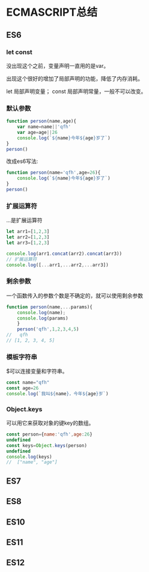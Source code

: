 # ECMASCRIPT总结
## ES6
### let const
没出现这个之前，变量声明一直用的是var。

出现这个很好的增加了局部声明的功能，降低了内存消耗。

let 局部声明变量；
const 局部声明常量，一般不可以改变。


### 默认参数
```js
function person(name,age){
    var name=name||'qfh'
    var age=age||26
    console.log(`${name}今年${age}岁了`)
}
person()
```
改成es6写法:
```js
function person(name='qfh',age=26){
    console.log(`${name}今年${age}岁了`)
}
person()
```
### 扩展运算符
...是扩展运算符
```js
let arr1=[1,2,3]
let arr2=[1,2,3]
let arr3=[1,2,3]

console.log(arr1.concat(arr2).concat(arr3))
// 扩展运算符
console.log([...arr1,...arr2,...arr3])
```
### 剩余参数
一个函数传入的参数个数是不确定的，就可以使用剩余参数
```js
function person(name,...params){
    console.log(name);
    console.log(params)
    }
    person('qfh',1,2,3,4,5)
//   qfh
// [1, 2, 3, 4, 5]
```
### 模板字符串
$可以连接变量和字符串。
```js
const name="qfh"
const age=26
console.log(`我叫${name}，今年${age}岁`)
```
### Object.keys
可以用它来获取对象的键key的数组。
```js
const person={name:'qfh',age:26}
undefined
const keys=Object.keys(person)
undefined
console.log(keys)
//  ["name", "age"]
```
## ES7
## ES8
## ES10
## ES11
## ES12